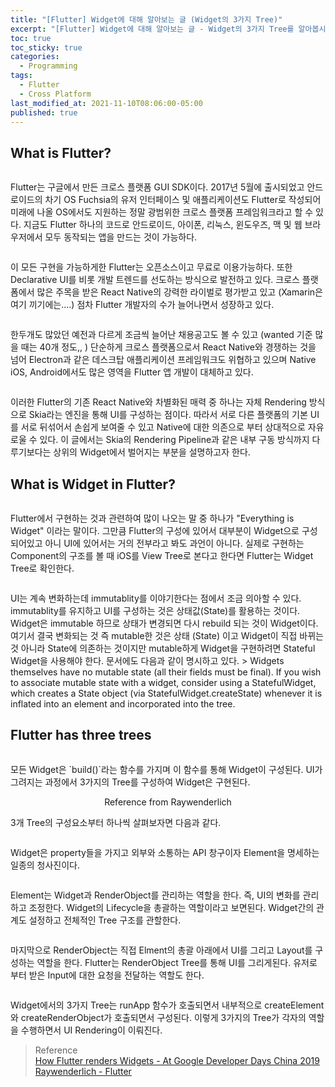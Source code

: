```yaml
---
title: "[Flutter] Widget에 대해 알아보는 글 (Widget의 3가지 Tree)"
excerpt: "[Flutter] Widget에 대해 알아보는 글 - Widget의 3가지 Tree를 알아봅시다!"
toc: true
toc_sticky: true
categories:
  - Programming
tags:
  - Flutter
  - Cross Platform
last_modified_at: 2021-11-10T08:06:00-05:00
published: true
---
```



## What is Flutter?
<center>
<figure>
<img src="/assets/images/flutter_1.png" alt="">
<figcaption></figcaption>
</figure>
</center>

Flutter는 구글에서 만든 크로스 플랫폼 GUI SDK이다. 2017년 5월에 출시되었고 안드로이드의 차기 OS Fuchsia의 유저 인터페이스 및 애플리케이션도 Flutter로 작성되어 미래에 나올 OS에서도 지원하는 정말 광범위한 크로스 플랫폼 프레임워크라고 할 수 있다. 지금도 Flutter 하나의 코드로 안드로이드, 아이폰, 리눅스, 윈도우즈, 맥 및 웹 브라우저에서 모두 동작되는 앱을 만드는 것이 가능하다. <br/>
<center>
<figure>
<img src="/assets/images/flutter_12.png" alt="">
<figcaption></figcaption>
</figure>
</center>
이 모든 구현을 가능하게한 Flutter는 오픈소스이고 무료로 이용가능하다. 또한 Declarative UI를 비롯 개발 트렌드를 선도하는 방식으로 발전하고 있다.
 크로스 플랫폼에서 많은 주목을 받은 React Native의 강력한 라이벌로 평가받고 있고 (Xamarin은 여기 끼기에는....) 점차 Flutter 개발자의 수가 늘어나면서 성장하고 있다. 
<center>
<figure>
<img src="/assets/images/flutter_2.png" alt="">
<figcaption></figcaption>
</figure>
</center>
한두개도 많았던 예전과 다르게 조금씩 늘어난 채용공고도 볼 수 있고 (wanted 기준 많을 때는 40개 정도,, ) 단순하게 크로스 플랫폼으로서 React Native와 경쟁하는 것을 넘어 Electron과 같은 데스크탑 애플리케이션 프레임워크도 위협하고 있으며 Native iOS, Android에서도 많은 영역을 Flutter 앱 개발이 대체하고 있다. <br/>
<center>
<figure>
<img src="/assets/images/flutter_3.png" alt="">
<figcaption></figcaption>
</figure>
</center>
이러한 Flutter의 기존 React Native와 차별화된 매력 중 하나는 자체 Rendering 방식으로 Skia라는 엔진을 통해 UI를 구성하는 점이다. 따라서 서로 다른 플랫폼의 기본 UI를 서로 뒤섞어서 손쉽게 보여줄 수 있고 Native에 대한 의존으로 부터 상대적으로 자유로울 수 있다.
이 글에서는 Skia의 Rendering Pipeline과 같은 내부 구동 방식까지 다루기보다는 상위의 Widget에서 벌어지는 부분을 설명하고자 한다.

## What is Widget in Flutter?
<center>
<figure>
<img src="/assets/images/flutter_4.png" alt="">
<figcaption></figcaption>
</figure>
</center>
Flutter에서 구현하는 것과 관련하여 많이 나오는 말 중 하나가 "Everything is Widget" 이라는 말이다. 그만큼 Flutter의 구성에 있어서 대부분이 Widget으로 구성되어있고 아니 UI에 있어서는 거의 전부라고 봐도 과언이 아니다. 실제로 구현하는 Component의 구조를 볼 때 iOS를 View Tree로 본다고 한다면 Flutter는 Widget Tree로 확인한다.
<center>
<figure>
<img src="/assets/images/flutter_5.png" alt="">
<figcaption></figcaption>
</figure>
</center>
UI는 계속 변화하는데 immutablity를 이야기한다는 점에서 조금 의아할 수 있다. immutablity를 유지하고 UI를 구성하는 것은 상태값(State)를 활용하는 것이다. Widget은 immutable 하므로 상태가 변경되면 다시 rebuild 되는 것이 Widget이다. <br>
여기서 결국 변화되는 것 즉 mutable한 것은 상태 (State) 이고 Widget이 직접 바뀌는 것 아니라 State에 의존하는 것이지만 mutable하게 Widget을 구현하려면 Stateful Widget을 사용해야 한다. 문서에도 다음과 같이 명시하고 있다.
> Widgets themselves have no mutable state (all their fields must be final). If you wish to associate mutable state with a widget, consider using a StatefulWidget, which creates a State object (via StatefulWidget.createState) whenever it is inflated into an element and incorporated into the tree.


## Flutter has three trees
<center>
<figure>
<img src="/assets/images/flutter_6.png" alt="">
<figcaption></figcaption>
</figure>
</center>
모든 Widget은 `build()`라는 함수를 가지며 이 함수를 통해 Widget이 구성된다. UI가 그려지는 과정에서 3가지의 Tree를 구성하여 Widget은 구현된다. 
<center>
<figure>
<img src="/assets/images/flutter_7.png" alt="">
<figcaption>Reference from Raywenderlich</figcaption>
</figure>
</center>
3개 Tree의 구성요소부터 하나씩 살펴보자면 다음과 같다.
<center>
<figure>
<img src="/assets/images/flutter_8.png" alt="">
<figcaption></figcaption>
</figure>
</center>
Widget은 property들을 가지고 외부와 소통하는 API 창구이자 Element을 명세하는 일종의 청사진이다.

<center>
<figure>
<img src="/assets/images/flutter_9.png" alt="">
<figcaption></figcaption>
</figure>
</center>

Element는 Widget과 RenderObject를 관리하는 역할을 한다. 즉, UI의 변화를 관리하고 조정한다. Widget의 Lifecycle을 총괄하는 역할이라고 보면된다. Widget간의 관계도 설정하고 전체적인 Tree 구조를 관할한다.

<center>
<figure>
<img src="/assets/images/flutter_10.png" alt="">
<figcaption></figcaption>
</figure>
</center>

마지막으로 RenderObject는 직접 Elment의 총괄 아래에서 UI를 그리고 Layout를 구성하는 역할을 한다. Flutter는 RenderObject Tree를 통해 UI를 그리게된다. 유저로 부터 받은 Input에 대한 요청을 전달하는 역할도 한다.

<center>
<figure>
<img src="/assets/images/flutter_11.png" alt="">
<figcaption></figcaption>
</figure>
</center>

Widget에서의 3가지 Tree는 runApp 함수가 호출되면서 내부적으로 createElement와 createRenderObject가 호출되면서 구성된다. 이렇게 3가지의 Tree가 각자의 역할을 수행하면서 UI Rendering이 이뤄진다.
> Reference <br>
> [How Flutter renders Widgets - At Google Developer Days China 2019](https://developer.apple.com/videos/play/wwdc2021/10207/?time=211) <br>
> [Raywenderlich - Flutter](https://www.raywenderlich.com/flutter/learn)
